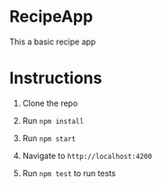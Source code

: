 # RecipeApp

This a basic recipe app

# Instructions

1. Clone the repo
2. Run `npm install`
3. Run `npm start`
4. Navigate to `http://localhost:4200`

4. Run `npm test` to run tests